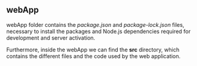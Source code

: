 ## webApp

webApp folder contains the *package.json* and *package-lock.json* files, necessary to install the packages and Node.js dependencies required for development and server activation. 

Furthermore, inside the webApp we can find the **src** directory, which contains the different files and the code used by the web application.
